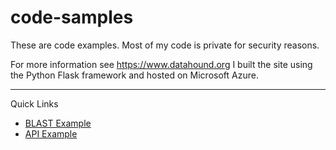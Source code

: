 # code-samples

These are code examples. Most of my code is private for security reasons.

For more information see <a href="https://www.datahound.org" target="_blank">https://www.datahound.org</a> I built the site using the Python Flask framework and hosted on Microsoft Azure.
<hr>
Quick Links<br>
<ul>
  <li><a href="https://www.datahound.org/blast">BLAST Example</a><br></li>
  <li><a href="https://www.datahound.org/api">API Example</a></li>
 </ul>

